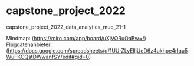 # capstone_project_2022
capstone_project_2022_data_analytics_muc_21-1

Mindmap: (https://miro.com/app/board/uXjVORuOaBw=/)<br>
Flugdatenanbieter: (https://docs.google.com/spreadsheets/d/1UUrZLyElljUeD6z4ukhpe4rlqu5WuFKCQstDWwanfSY/edit#gid=0)
